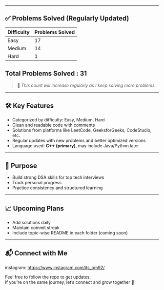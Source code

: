 
---

## ✅ Problems Solved (Regularly Updated)

| Difficulty | Problems Solved |
|------------|------------------|
| Easy       | 17               |
| Medium     | 14               |
| Hard       | 1                |

## Total Problems Solved : 31 ##

> 🔄 *This count will increase regularly as I keep solving more problems.*

---

## 🛠️ Key Features

- Categorized by difficulty: Easy, Medium, Hard
- Clean and readable code with comments
- Solutions from platforms like LeetCode, GeeksforGeeks, CodeStudio, etc.
- Regular updates with new problems and better optimized versions
- Language used: **C++ (primary)**, may include Java/Python later

---

## 🚀 Purpose

- Build strong DSA skills for top tech interviews
- Track personal progress
- Practice consistency and structured learning

---

## 📈 Upcoming Plans

- Add solutions daily
- Maintain commit streak
- Include topic-wise README in each folder (coming soon)

---

## 📬 Connect with Me

instagram: https://www.instagram.com/its_om92/

Feel free to follow the repo to get updates.  
If you're on the same journey, let’s connect and grow together 🚀  
